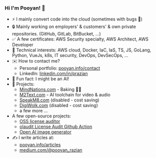 ### Hi I'm Pooyan! 👋

- ⚡ I mainly convert code into the cloud (sometimes with bugs 🐞)
- 🔒 Mainly working on employers' & customers' & own private repositories. (GitHub, GitLab, BitBucket, ...)
- ✅ A few certificates: AWS Security specialty, AWS Architect, AWS Developer
- 🤖 Technical interests: AWS cloud, Docker, IaC, IaS, TS, JS, GoLang, Python, VueJs, k8s, IT security, DevOps, DevSecOps, ...
- ✉️ How to contact me?
  - Personal portfolio: [pooyan.info/contact](https://pooyan.info/contact)
  - LinkedIn: [linkedin.com/in/prazian](https://dk.linkedin.com/in/prazian)
- 🧠 Fun fact: I might be an AI!
- 📢 Projects:
  - [MindNations.com](https://mindnations.com) - Baking 👨‍🍳
  - [M2Text.com](https://m2text.com) - AI toolchain for video & audio
  - [SpeakM8.com](https://speakm8.com) (disabled - cost saving)
  - [DigiWolk.com](https://dashboard.digiwolk.com) (disabled - cost saving)
  - a few more ...
- A few open-source projects:
  - [OSS license auditor](https://github.com/digi-wolk/oss-license-auditor)
  - [olaudit License Audit Github Action](https://github.com/digi-wolk/olaudit-action)
  - [Open AI image generator](https://github.com/prazian/open-ai-image-generate)
- ✍️ I write articles at:
  - [pooyan.info/articles](https://pooyan.info/articles/)
  - [medium.com/@pooyan_razian](https://medium.com/@pooyan_razian)

